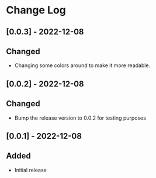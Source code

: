 # Change Log

## [0.0.3] - 2022-12-08

## Changed

- Changing some colors around to make it more readable.

## [0.0.2] - 2022-12-08

## Changed

- Bump the release version to 0.0.2 for testing purposes

## [0.0.1] - 2022-12-08

## Added

- Initial release

